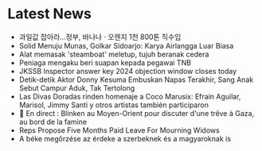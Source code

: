 # Latest News
-  과일값 잡아라…정부, 바나나 · 오렌지 1천 800톤 직수입
-  Solid Menuju Munas, Golkar Sidoarjo: Karya Airlangga Luar Biasa
-  Alat memasak 'steamboat' meletup, tujuh beranak cedera
-  Peniaga mengaku beri suapan kepada pegawai TNB
-  JKSSB Inspector answer key 2024 objection window closes today
-  Detik-detik Aktor Donny Kesuma Embuskan Napas Terakhir, Sang Anak Sebut Campur Aduk, Tak Tertolong
-  Las Divas Doradas rinden homenaje a Coco Marusix: Efraín Aguilar, Marisol, Jimmy Santi y otros artistas también participaron
-  🔴 En direct : Blinken au Moyen-Orient pour discuter d'une trêve à Gaza, au bord de la famine
-  Reps Propose Five Months Paid Leave For Mourning Widows
-  A béke megőrzése az érdeke a szerbeknek és a magyaroknak is
